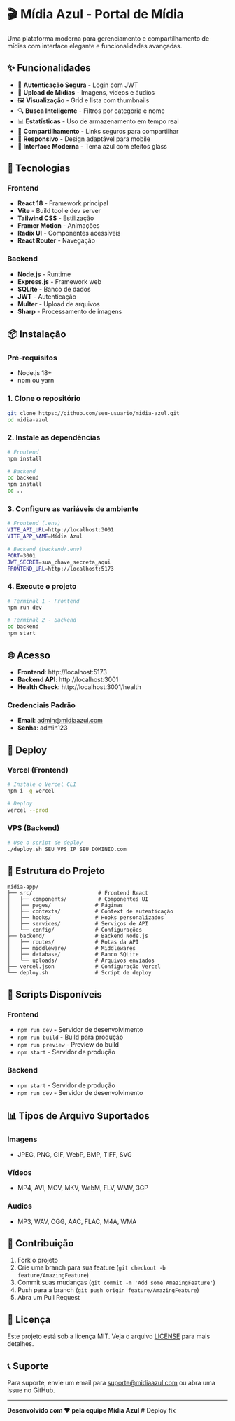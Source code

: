 # 🎬 Mídia Azul - Portal de Mídia

Uma plataforma moderna para gerenciamento e compartilhamento de mídias com interface elegante e funcionalidades avançadas.

## ✨ Funcionalidades

- 🔐 **Autenticação Segura** - Login com JWT
- 📁 **Upload de Mídias** - Imagens, vídeos e áudios
- 🖼️ **Visualização** - Grid e lista com thumbnails
- 🔍 **Busca Inteligente** - Filtros por categoria e nome
- 📊 **Estatísticas** - Uso de armazenamento em tempo real
- 🔗 **Compartilhamento** - Links seguros para compartilhar
- 📱 **Responsivo** - Design adaptável para mobile
- 🎨 **Interface Moderna** - Tema azul com efeitos glass

## 🚀 Tecnologias

### Frontend
- **React 18** - Framework principal
- **Vite** - Build tool e dev server
- **Tailwind CSS** - Estilização
- **Framer Motion** - Animações
- **Radix UI** - Componentes acessíveis
- **React Router** - Navegação

### Backend
- **Node.js** - Runtime
- **Express.js** - Framework web
- **SQLite** - Banco de dados
- **JWT** - Autenticação
- **Multer** - Upload de arquivos
- **Sharp** - Processamento de imagens

## 📦 Instalação

### Pré-requisitos
- Node.js 18+
- npm ou yarn

### 1. Clone o repositório
```bash
git clone https://github.com/seu-usuario/midia-azul.git
cd midia-azul
```

### 2. Instale as dependências
```bash
# Frontend
npm install

# Backend
cd backend
npm install
cd ..
```

### 3. Configure as variáveis de ambiente
```bash
# Frontend (.env)
VITE_API_URL=http://localhost:3001
VITE_APP_NAME=Mídia Azul

# Backend (backend/.env)
PORT=3001
JWT_SECRET=sua_chave_secreta_aqui
FRONTEND_URL=http://localhost:5173
```

### 4. Execute o projeto
```bash
# Terminal 1 - Frontend
npm run dev

# Terminal 2 - Backend
cd backend
npm start
```

## 🌐 Acesso

- **Frontend**: http://localhost:5173
- **Backend API**: http://localhost:3001
- **Health Check**: http://localhost:3001/health

### Credenciais Padrão
- **Email**: admin@midiaazul.com
- **Senha**: admin123

## 🚀 Deploy

### Vercel (Frontend)
```bash
# Instale o Vercel CLI
npm i -g vercel

# Deploy
vercel --prod
```

### VPS (Backend)
```bash
# Use o script de deploy
./deploy.sh SEU_VPS_IP SEU_DOMINIO.com
```

## 📁 Estrutura do Projeto

```
midia-app/
├── src/                     # Frontend React
│   ├── components/          # Componentes UI
│   ├── pages/              # Páginas
│   ├── contexts/           # Context de autenticação
│   ├── hooks/              # Hooks personalizados
│   ├── services/           # Serviços de API
│   └── config/             # Configurações
├── backend/                # Backend Node.js
│   ├── routes/             # Rotas da API
│   ├── middleware/         # Middlewares
│   ├── database/           # Banco SQLite
│   └── uploads/            # Arquivos enviados
├── vercel.json             # Configuração Vercel
└── deploy.sh               # Script de deploy
```

## 🔧 Scripts Disponíveis

### Frontend
- `npm run dev` - Servidor de desenvolvimento
- `npm run build` - Build para produção
- `npm run preview` - Preview do build
- `npm start` - Servidor de produção

### Backend
- `npm start` - Servidor de produção
- `npm run dev` - Servidor de desenvolvimento

## 📊 Tipos de Arquivo Suportados

### Imagens
- JPEG, PNG, GIF, WebP, BMP, TIFF, SVG

### Vídeos
- MP4, AVI, MOV, MKV, WebM, FLV, WMV, 3GP

### Áudios
- MP3, WAV, OGG, AAC, FLAC, M4A, WMA

## 🤝 Contribuição

1. Fork o projeto
2. Crie uma branch para sua feature (`git checkout -b feature/AmazingFeature`)
3. Commit suas mudanças (`git commit -m 'Add some AmazingFeature'`)
4. Push para a branch (`git push origin feature/AmazingFeature`)
5. Abra um Pull Request

## 📄 Licença

Este projeto está sob a licença MIT. Veja o arquivo [LICENSE](LICENSE) para mais detalhes.

## 📞 Suporte

Para suporte, envie um email para suporte@midiaazul.com ou abra uma issue no GitHub.

---

**Desenvolvido com ❤️ pela equipe Mídia Azul**
#   D e p l o y   f i x  
 